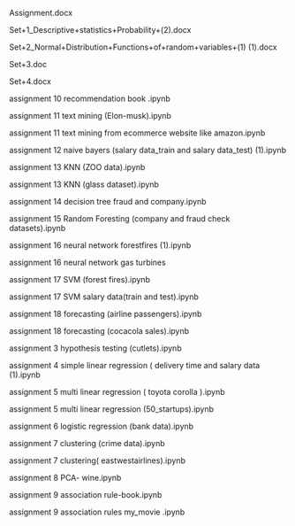 Assignment.docx

Set+1_Descriptive+statistics+Probability+(2).docx

Set+2_Normal+Distribution+Functions+of+random+variables+(1) (1).docx

Set+3.doc

Set+4.docx

assignment 10 recommendation book .ipynb

assignment 11 text mining (Elon-musk).ipynb

assignment 11 text mining from ecommerce website like amazon.ipynb

assignment 12 naive bayers (salary data_train and salary data_test) (1).ipynb

assignment 13 KNN (ZOO data).ipynb

assignment 13 KNN (glass dataset).ipynb

assignment 14 decision tree fraud and company.ipynb

assignment 15 Random Foresting (company and fraud check datasets).ipynb

assignment 16 neural network forestfires (1).ipynb

assignment 16 neural network gas turbines

assignment 17 SVM (forest fires).ipynb

assignment 17 SVM salary data(train and test).ipynb

assignment 18 forecasting (airline passengers).ipynb

assignment 18 forecasting (cocacola sales).ipynb

assignment 3 hypothesis testing (cutlets).ipynb

assignment 4 simple linear regression ( delivery time and salary data (1).ipynb

assignment 5 multi linear regression ( toyota corolla ).ipynb

assignment 5 multi linear regression (50_startups).ipynb

assignment 6 logistic regression (bank data).ipynb

assignment 7 clustering (crime data).ipynb

assignment 7 clustering( eastwestairlines).ipynb

assignment 8 PCA- wine.ipynb

assignment 9 association rule-book.ipynb

assignment 9 association rules my_movie .ipynb
